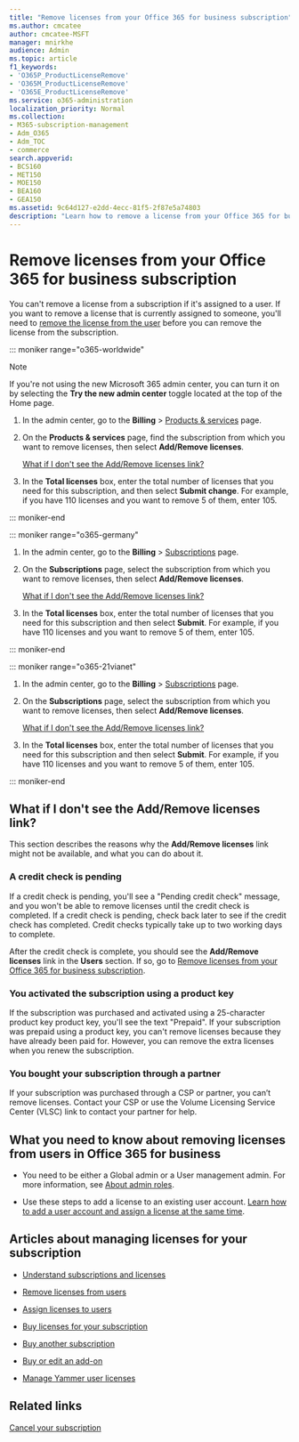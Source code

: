 ```yaml
---
title: "Remove licenses from your Office 365 for business subscription"
ms.author: cmcatee
author: cmcatee-MSFT
manager: mnirkhe
audience: Admin
ms.topic: article
f1_keywords:
- 'O365P_ProductLicenseRemove'
- 'O365M_ProductLicenseRemove'
- 'O365E_ProductLicenseRemove'
ms.service: o365-administration
localization_priority: Normal
ms.collection: 
- M365-subscription-management
- Adm_O365
- Adm_TOC
- commerce
search.appverid:
- BCS160
- MET150
- MOE150
- BEA160
- GEA150
ms.assetid: 9c64d127-e2dd-4ecc-81f5-2f87e5a74803
description: "Learn how to remove a license from your Office 365 for business subscription when the license is already assigned to someone."
---
```

<!-- Clone: AgentUniversity\admin\Remove-licenses-subscription.md -->

# Remove licenses from your Office 365 for business subscription

You can't remove a license from a subscription if it's assigned to a user. If you want to remove a license that is currently assigned to someone, you'll need to [remove the license from the user](remove-licenses-from-users.md) before you can remove the license from the subscription.

::: moniker range="o365-worldwide"

> [!NOTE]
> If you're not using the new Microsoft 365 admin center, you can turn it on by selecting the **Try the new admin center** toggle located at the top of the Home page.
1. In the admin center, go to the **Billing** \> <a href="https://go.microsoft.com/fwlink/p/?linkid=842054" target="_blank">Products & services</a> page.

2. On the **Products & services** page, find the subscription from which you want to remove licenses, then select **Add/Remove licenses**.

    [What if I don't see the Add/Remove licenses link?](#what-if-i-dont-see-the-addremove-licenses-link)

3. In the **Total licenses** box, enter the total number of licenses that you need for this subscription, and then select **Submit change**. For example, if you have 110 licenses and you want to remove 5 of them, enter 105.

::: moniker-end

::: moniker range="o365-germany"

1. In the admin center, go to the **Billing** \> <a href="https://go.microsoft.com/fwlink/p/?linkid=847745" target="_blank">Subscriptions</a> page.

2. On the **Subscriptions** page, select the subscription from which you want to remove licenses, then select **Add/Remove licenses**.

    [What if I don't see the Add/Remove licenses link?](#what-if-i-dont-see-the-addremove-licenses-link)

3. In the **Total licenses** box, enter the total number of licenses that you need for this subscription and then select **Submit**. For example, if you have 110 licenses and you want to remove 5 of them, enter 105.


::: moniker-end

::: moniker range="o365-21vianet"

1. In the admin center, go to the **Billing** \> <a href="https://go.microsoft.com/fwlink/p/?linkid=850626" target="_blank">Subscriptions</a> page.

2. On the **Subscriptions** page, select the subscription from which you want to remove licenses, then select **Add/Remove licenses**.

    [What if I don't see the Add/Remove licenses link?](#what-if-i-dont-see-the-addremove-licenses-link)

3. In the **Total licenses** box, enter the total number of licenses that you need for this subscription and then select **Submit**. For example, if you have 110 licenses and you want to remove 5 of them, enter 105.

::: moniker-end


## What if I don't see the Add/Remove licenses link?

This section describes the reasons why the **Add/Remove licenses** link might not be available, and what you can do about it.
  
### A credit check is pending

If a credit check is pending, you'll see a "Pending credit check" message, and you won't be able to remove licenses until the credit check is completed. If a credit check is pending, check back later to see if the credit check has completed. Credit checks typically take up to two working days to complete.
  
After the credit check is complete, you should see the **Add/Remove licenses** link in the **Users** section. If so, go to [Remove licenses from your Office 365 for business subscription](#remove-licenses-from-your-office-365-for-business-subscription).
  
### You activated the subscription using a product key

If the subscription was purchased and activated using a 25-character product key product key, you'll see the text "Prepaid". If your subscription was prepaid using a product key, you can't remove licenses because they have already been paid for. However, you can remove the extra licenses when you renew the subscription.
  
### You bought your subscription through a partner

If your subscription was purchased through a CSP or partner, you can’t remove licenses. Contact your CSP or use the Volume Licensing Service Center (VLSC) link to contact your partner for help.
  
## What you need to know about removing licenses from users in Office 365 for business

- You need to be either a Global admin or a User management admin. For more information, see [About admin roles](../add-users/about-admin-roles.md).

- Use these steps to add a license to an existing user account. [Learn how to add a user account and assign a license at the same time](../add-users/add-users.md).

## Articles about managing licenses for your subscription

- [Understand subscriptions and licenses](subscriptions-and-licenses.md)

- [Remove licenses from users](../manage/remove-licenses-from-users.md)

- [Assign licenses to users](../manage/assign-licenses-to-users.md)

- [Buy licenses for your subscription](buy-licenses.md)

- [Buy another subscription](buy-another-subscription.md)

- [Buy or edit an add-on](buy-or-edit-an-add-on.md)

- [Manage Yammer user licenses](https://docs.microsoft.com/en-us/yammer/manage-yammer-users/manage-yammer-licenses-in-office-365)

## Related links

[Cancel your subscription](cancel-your-subscription.md)
